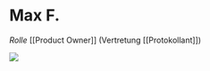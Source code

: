 # Max F.
*Rolle* [[Product Owner]]
(Vertretung [[Protokollant]])

<img src="https://pbs.twimg.com/media/ESBnfbnXUAE06IS.jpg">